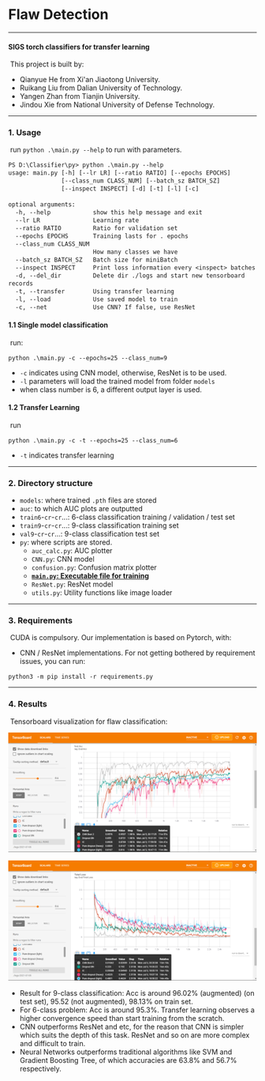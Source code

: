 # Flaw Detection
---
#### SIGS torch classifiers for transfer learning

​		This project is built by:

- Qianyue He from Xi'an Jiaotong University. 
- Ruikang Liu from Dalian University of Technology.
- Yangen Zhan from Tianjin University.
- Jindou Xie from National University of Defense Technology.

---

### 1. Usage

​		run `python .\main.py --help` to run with parameters.

```shell
PS D:\Classifier\py> python .\main.py --help
usage: main.py [-h] [--lr LR] [--ratio RATIO] [--epochs EPOCHS]
               [--class_num CLASS_NUM] [--batch_sz BATCH_SZ]
               [--inspect INSPECT] [-d] [-t] [-l] [-c]

optional arguments:
  -h, --help            show this help message and exit
  --lr LR               Learning rate
  --ratio RATIO         Ratio for validation set
  --epochs EPOCHS       Training lasts for . epochs
  --class_num CLASS_NUM
                        How many classes we have
  --batch_sz BATCH_SZ   Batch size for miniBatch
  --inspect INSPECT     Print loss information every <inspect> batches
  -d, --del_dir         Delete dir ./logs and start new tensorboard records
  -t, --transfer        Using transfer learning
  -l, --load            Use saved model to train
  -c, --net             Use CNN? If false, use ResNet
```

#### 1.1 Single model classification

​		run:

```shell
python .\main.py -c --epochs=25 --class_num=9
```

- `-c` indicates using CNN model, otherwise, ResNet is to be used.
- `-l` parameters will load the trained model from folder `models`
- when class number is 6, a different output layer is used.

#### 1.2 Transfer Learning

​		run

```shell
python .\main.py -c -t --epochs=25 --class_num=6
```

- `-t` indicates transfer learning

---

### 2. Directory structure

- `models`: where trained `.pth` files are stored
- `auc`: to which AUC plots are outputted
- `train6`-`cr`-`cr`...: 6-class classification training / validation / test set
- `train9`-`cr`-`cr`...: 9-class classification training set
- `val9`-`cr`-`cr`...: 9-class classification test set
- `py`: where scripts are stored.
  - `auc_calc.py`: AUC plotter
  - `CNN.py`: CNN model
  - `confusion.py`: Confusion matrix plotter
  - **<u>`main.py`: Executable file for training</u>**
  - `ResNet.py`: ResNet model
  - `utils.py`: Utility functions like image loader

---

### 3. Requirements

​		CUDA is compulsory. Our implementation is based on Pytorch, with:

- CNN / ResNet implementations. For not getting bothered by requirement issues, you can run:

```shell
python3 -m pip install -r requirements.py
```

---

### 4. Results

​		Tensorboard visualization for flaw classification:

![](results/dropout.png)

![](results/loss.png)

- Result for 9-class classification: Acc is around 96.02% (augmented) (on test set), 95.52 (not augmented), 98.13% on train set.
- For 6-class problem: Acc is around 95.3%. Transfer learning observes a higher convergence speed than start training from the scratch.
- CNN outperforms ResNet and etc, for the reason that CNN is simpler which suits the depth of this task. ResNet and so on are more complex and difficult to train. 
- Neural Networks outperforms traditional algorithms like SVM and Gradient Boosting Tree, of which accuracies are 63.8% and 56.7% respectively.

​		
